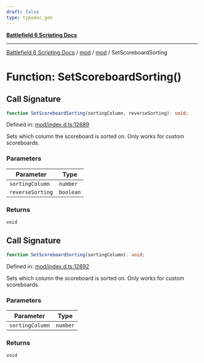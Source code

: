 ```yaml
---
draft: false
type: typedoc_gen
---
```


[**Battlefield 6 Scripting Docs**](../../../_index.md)

***

[Battlefield 6 Scripting Docs](../../../_index.md) / [mod](../../_index.md) / [mod](../_index.md) / SetScoreboardSorting

# Function: SetScoreboardSorting()

## Call Signature

```ts
function SetScoreboardSorting(sortingColumn, reverseSorting): void;
```

Defined in: [mod/index.d.ts:12689](https://github.com/battlefield-portal-community/portal-docs/blob/6d87e21c5922a3efb03c634dbe98e5fe6e797672/generators/santiago/mod/index.d.ts#L12689)

Sets which column the scoreboard is sorted on. Only works for custom scoreboards.

### Parameters

| Parameter | Type |
| ------ | ------ |
| `sortingColumn` | `number` |
| `reverseSorting` | `boolean` |

### Returns

`void`

## Call Signature

```ts
function SetScoreboardSorting(sortingColumn): void;
```

Defined in: [mod/index.d.ts:12692](https://github.com/battlefield-portal-community/portal-docs/blob/6d87e21c5922a3efb03c634dbe98e5fe6e797672/generators/santiago/mod/index.d.ts#L12692)

Sets which column the scoreboard is sorted on. Only works for custom scoreboards.

### Parameters

| Parameter | Type |
| ------ | ------ |
| `sortingColumn` | `number` |

### Returns

`void`
